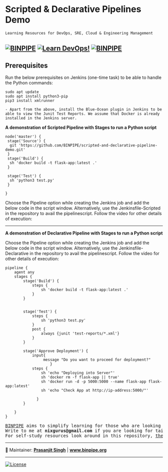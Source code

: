 # Scripted & Declarative Pipelines Demo

`Learning Resources for DevOps, SRE, Cloud & Engineering Management`

[![BINPIPE](https://img.shields.io/badge/BINPIPE-YouTube-red)](https://www.youtube.com/channel/UCPTgt4Wo0MAnuzNEEZlk90A)
[![Learn DevOps!](https://img.shields.io/badge/BINPIPE-Learn--DevOps-orange)](https://github.com/BINPIPE/resources/blob/master/devops-lesson-plans.md)
[![BINPIPE](https://img.shields.io/badge/Live--Classroom-blue)](https://forms.gle/tDJxDyj2nJyfsgsk7)
---


## Prerequisites
Run the below prerequisites on Jenkins (one-time task) to be able to handle the Python commands:

```
sudo apt update
sudo apt install python3-pip
pip3 install xmlrunner

- Apart from the above, install the Blue-Ocean plugin in Jenkins to be able to view the Junit Test Reports. We assume that Docker is already installed in the Jenkins server.
```

**A demonstration of Scripted Pipeline with Stages to run a Python script**

```
node('master') {
 stage('Source') {
  git 'https://github.com/BINPIPE/scripted-and-declarative-pipeline-demo.git'
 }
 stage('Build') {
  sh 'docker build -t flask-app:latest .'
 }

 stage('Test') {
  sh 'python3 test.py'
 }

}

```

Choose the Pipeline option while creating the Jenkins job and add the below code in the script window. Alternatively, use the Jenkinsfile-Scripted in the repository to avail the pipelinescript. Follow the video for other details of execution:

<hr>

**A demonstration of Declarative Pipeline with Stages to run a Python script**

Choose the Pipeline option while creating the Jenkins job and add the below code in the script window. Alternatively, use the Jenkinsfile-Declarative in the repository to avail the pipelinescript. Follow the video for other details of execution:

```
pipeline {
    agent any
    stages {
        stage('Build') {
            steps {
                sh 'docker build -t flask-app:latest .'
            }
        }
        
        
        stage('Test') {
            steps {
                sh 'python3 test.py'
            }
            post {
                always {junit 'test-reports/*.xml'}
            }
        }
        
        stage('Approve Deployment') {
            input{
                 message "Do you want to proceed for deployment?"
                    }
            steps {
                sh 'echo "Deploying into Server"'
                sh 'docker rm -f flask-app || true'
                sh 'docker run -d -p 5000:5000 --name flask-app flask-app:latest'
                sh 'echo "Check App at http://ip-address:5000/"'

              }
        }    
        
    }     
}

```

<pre>
<a href="https://www.binpipe.org">BINPIPE</a> aims to simplify learning for those who are looking to make a foothold in the industry.
Write to me at <b>nixgurus@gmail.com</b> if you are looking for tailor-made training sessions.
For self-study resources look around in this repository, <a href="https://www.binpipe.org/">the Binpipe Blog</a> and <a href="https://www.youtube.com/channel/UCPTgt4Wo0MAnuzNEEZlk90A">Youtube Channel</a>.
</pre>

___
:ledger: Maintainer: **[Prasanjit Singh](https://www.linkedin.com/in/prasanjit-singh)** | **www.binpipe.org**
___

[![License](https://img.shields.io/badge/License-Apache%202.0-blue.svg)](https://opensource.org/licenses/Apache-2.0)
